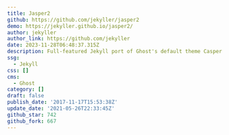```yaml
---
title: Jasper2
github: https://github.com/jekyller/jasper2
demo: https://jekyller.github.io/jasper2/
author: jekyller
author_link: https://github.com/jekyller
date: 2023-11-28T06:48:37.315Z
description: Full-featured Jekyll port of Ghost's default theme Casper v2
ssg:
  - Jekyll
css: []
cms:
  - Ghost
category: []
draft: false
publish_date: '2017-11-17T15:53:38Z'
update_date: '2021-05-26T22:33:45Z'
github_star: 742
github_fork: 667
---
```

